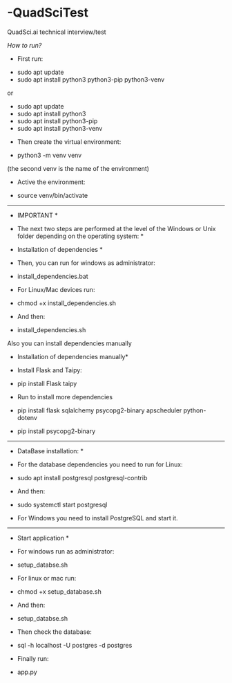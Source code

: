 # -QuadSciTest

QuadSci.ai technical interview/test

_How to run?_

- First run:

* sudo apt update
* sudo apt install python3 python3-pip python3-venv

or

- sudo apt update
- sudo apt install python3
- sudo apt install python3-pip
- sudo apt install python3-venv

* Then create the virtual environment:

- python3 -m venv venv

(the second venv is the name of the environment)

- Active the environment:

* source venv/bin/activate

---

- IMPORTANT \*

- The next two steps are performed at the level of the Windows or Unix folder depending on the operating system: \*

- Installation of dependencies \*

* Then, you can run for windows as administrator:

- install_dependencies.bat

* For Linux/Mac devices run:

- chmod +x install_dependencies.sh

* And then:

- install_dependencies.sh

Also you can install dependencies manually

- Installation of dependencies manually\*

- Install Flask and Taipy:

* pip install Flask taipy

- Run to install more dependencies

* pip install flask sqlalchemy psycopg2-binary apscheduler python-dotenv

* pip install psycopg2-binary

---

- DataBase installation: \*

- For the database dependencies you need to run for Linux:

* sudo apt install postgresql postgresql-contrib

- And then:

* sudo systemctl start postgresql

- For Windows you need to install PostgreSQL and start it.

---

- Start application \*

* For windows run as administrator:

- setup_databse.sh

* For linux or mac run:

- chmod +x setup_database.sh

* And then:

- setup_databse.sh

- Then check the database:

* sql -h localhost -U postgres -d postgres

* Finally run:

- app.py
